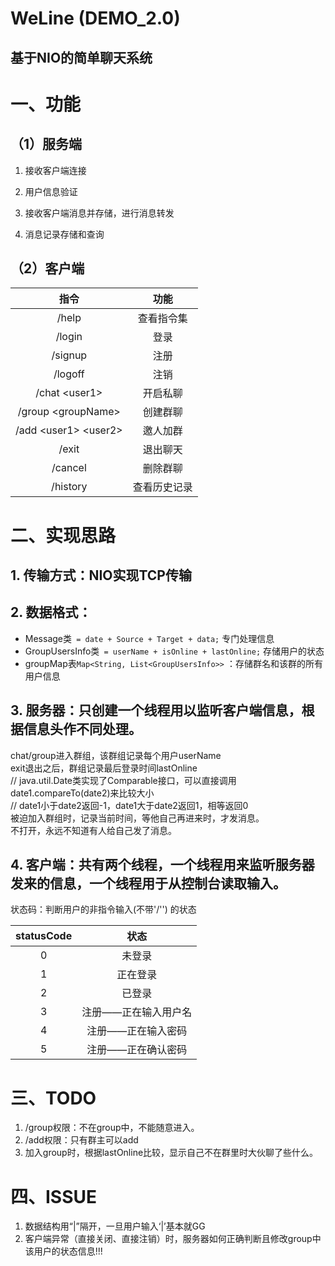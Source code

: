 # WeLine (DEMO_2.0)
## 基于NIO的简单聊天系统

# 一、功能

## （1）服务端

1. 接收客户端连接

2. 用户信息验证

3. 接收客户端消息并存储，进行消息转发

4. 消息记录存储和查询

## （2）客户端




|             指令             |   功能   |
|:--------------------------:|:------:|
|           /help            | 查看指令集  |
|           /login           |   登录   |
|          /signup           |   注册   |
|          /logoff           |   注销   |
|      /chat &lt;user1>      |  开启私聊  |
|   /group &lt;groupName>    |  创建群聊  |
| /add &lt;user1> &lt;user2> |  邀人加群  |
|           /exit            |  退出聊天  |
|          /cancel           |  删除群聊  |
|          /history          | 查看历史记录 |



# 二、实现思路

## 1. 传输方式：NIO实现TCP传输

## 2. 数据格式：

* Message类` = date + Source + Target + data;`
专门处理信息
* GroupUsersInfo类` = userName + isOnline + lastOnline;`
存储用户的状态
* groupMap表`Map<String, List<GroupUsersInfo>>` ：存储群名和该群的所有用户信息

## 3. 服务器：只创建一个线程用以监听客户端信息，根据信息头作不同处理。
chat/group进入群组，该群组记录每个用户userName  
exit退出之后，群组记录最后登录时间lastOnline  
// java.util.Date类实现了Comparable接口，可以直接调用date1.compareTo(date2)来比较大小    
// date1小于date2返回-1，date1大于date2返回1，相等返回0  
被迫加入群组时，记录当前时间，等他自己再进来时，才发消息。  
不打开，永远不知道有人给自己发了消息。  

## 4. 客户端：共有两个线程，一个线程用来监听服务器发来的信息，一个线程用于从控制台读取输入。

状态码：判断用户的非指令输入(不带'/'') 的状态

| statusCode |     状态      |  
|:----------:|:-----------:|  
|     0      |     未登录     |
|     1      |    正在登录     |
|     2      |     已登录     |
|     3      | 注册——正在输入用户名 |
|     4      | 注册——正在输入密码  |
|     5      | 注册——正在确认密码  |




# 三、TODO
1. /group权限：不在group中，不能随意进入。
2. /add权限：只有群主可以add
3. 加入group时，根据lastOnline比较，显示自己不在群里时大伙聊了些什么。

# 四、ISSUE
1. 数据结构用“|”隔开，一旦用户输入‘|’基本就GG
2. 客户端异常（直接关闭、直接注销）时，服务器如何正确判断且修改group中该用户的状态信息!!!





    